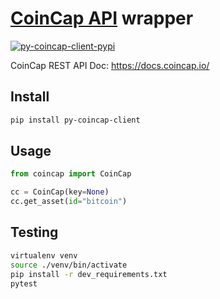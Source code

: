 # [CoinCap API](https://coincap.io/) wrapper

[![py-coincap-client-pypi](https://img.shields.io/pypi/v/py-coincap-client.svg)](https://pypi.python.org/pypi/py-coincap-client)

CoinCap REST API Doc: https://docs.coincap.io/

## Install

```bash
pip install py-coincap-client
```

## Usage

```python
from coincap import CoinCap

cc = CoinCap(key=None)
cc.get_asset(id="bitcoin")
```

## Testing

```bash
virtualenv venv
source ./venv/bin/activate
pip install -r dev_requirements.txt
pytest
```

